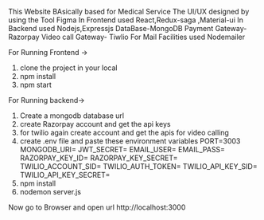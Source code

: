 
This Website BAsically based for Medical Service
The UI/UX designed by using the Tool Figma
In Frontend used React,Redux-saga ,Material-ui
In Backend used Nodejs,Expressjs
DataBase-MongoDB
Payment Gateway-Razorpay
Video call Gateway- Tiwlio
For Mail Facilities used Nodemailer

For Running Frontend ->
1) clone the project in your local 
2) npm install
3) npm start

For Running backend->
1) Create a mongodb database url 
2) create Razorpay account and get the api keys
3) for twilio again create account and get the apis for video calling
4) create .env file and paste these environment variables 
    PORT=3003
    MONGODB_URI=
    JWT_SECRET=
    EMAIL_USER=
    EMAIL_PASS=
    RAZORPAY_KEY_ID=
    RAZORPAY_KEY_SECRET=
    TWILIO_ACCOUNT_SID=
    TWILIO_AUTH_TOKEN=
    TWILIO_API_KEY_SID=
    TWILIO_API_KEY_SECRET=
5) npm install
6) nodemon server.js

Now go to Browser and open url http://localhost:3000
